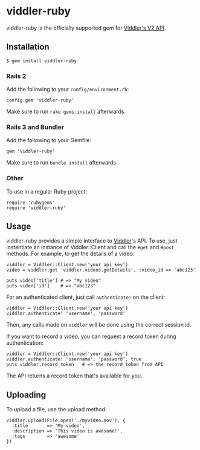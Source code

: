 viddler-ruby
============

viddler-ruby is the officially supported gem for [Viddler's V2 API](http://developers.viddler.com/documentation/api-v2/).

Installation
------------

    $ gem install viddler-ruby
    
### Rails 2

Add the following to your `config/environment.rb`:

    config.gem 'viddler-ruby'
    
Make sure to run `rake gems:install` afterwards.

### Rails 3 and Bundler

Add the following to your Gemfile:

    gem 'viddler-ruby'
    
Make sure to run `bundle install` afterwards

### Other

To use in a regular Ruby project:

    require 'rubygems'
    require 'viddler-ruby'

Usage
-----

viddler-ruby provides a simple interface to [Viddler](http://viddler.com)'s API.  To use, just instantiate an instance of Viddler::Client and call the `#get` and `#post` methods. For example, to get the details of a video:

    viddler = Viddler::Client.new('your api key')
    video = viddler.get 'viddler.videos.getDetails', :video_id => 'abc123'
    
    puts video['title'] # => "My video"
    puts video['id']    # => "abc123"
    
For an authenticated client, just call `authenticate!` on the client:

    viddler = Viddler::Client.new('your api key')
    viddler.authenticate! 'username', 'password'
    
Then, any calls made on `viddler` will be done using the correct session id.

If you want to record a video, you can request a record token during authentication:

    viddler = Viddler::Client.new('your api key')
    viddler.authenticate! 'username', 'password', true
    puts viddler.record_token   # => the record token from API
    
The API returns a record token that's available for you.

Uploading
---------

To upload a file, use the upload method:

    viddler.upload(File.open('./myvideo.mov'), {
      :title       => 'My video',
      :description => 'This video is awesome!',
      :tags        => 'awesome'
    })